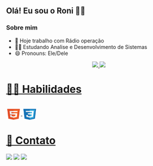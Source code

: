 ## Olá! Eu sou o Roni 👨‍💻

### Sobre mim 

- 🔭 Hoje trabalho com Rádio operação
- 👨‍🎓 Estudando Analise e Desenvolvimento de Sistemas
- 😄 Pronouns: Ele/Dele

<div align="center">
  <a href="https://github.com/ronithade">
  <img height="180em" src="https://github-readme-stats.vercel.app/api?username=ronithade&show_icons=true&theme=dracula&include_all_commits=true&count_private=true"/>
  <img height="180em" src="https://github-readme-stats.vercel.app/api/top-langs/?username=ronithade&layout=compact&langs_count=7&theme=dracula"/>
</div>
  
  
  # 🐱‍👤 Habilidades
  <div style="display: inline_block"><br>
  
  <img align="center" alt="HTML" height="30" width="40" src="https://raw.githubusercontent.com/devicons/devicon/master/icons/html5/html5-original.svg">
  <img align="center" alt="CSS" height="30" width="40" src="https://raw.githubusercontent.com/devicons/devicon/master/icons/css3/css3-original.svg">

</div>
  
  ##
  
  # 📩 Contato
  
  
  <div> 
  <a href="https://www.instagram.com/athayde_roni/" target="_blank"><img src="https://img.shields.io/badge/-Instagram-%23E4405F?style=for-the-badge&logo=instagram&logoColor=white" target="_blank"></a>
  <a href = "mailto:pontes014@gmail.com"><img src="https://img.shields.io/badge/-Gmail-%23333?style=for-the-badge&logo=gmail&logoColor=white" target="_blank"></a>
  <a href="www.linkedin.com/in/roni-athayde" target="_blank"><img src="https://img.shields.io/badge/-LinkedIn-%230077B5?style=for-the-badge&logo=linkedin&logoColor=white" target="_blank"></a> 
 
</div>

